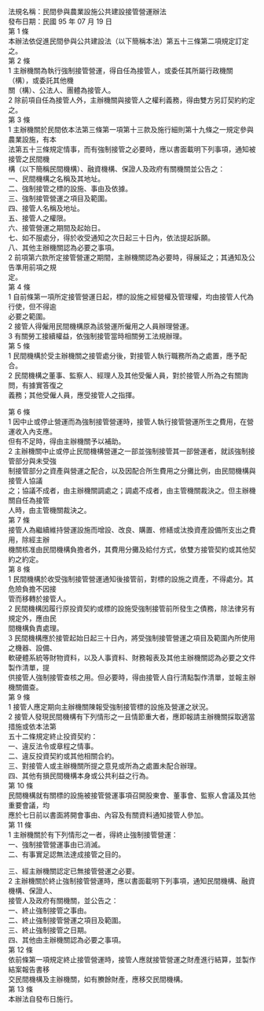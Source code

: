 法規名稱：民間參與農業設施公共建設接管營運辦法  
發布日期：民國 95 年 07 月 19 日  
第 1 條  
本辦法依促進民間參與公共建設法（以下簡稱本法）第五十三條第二項規定訂定之。  
第 2 條  
1 主辦機關為執行強制接管營運，得自任為接管人，或委任其所屬行政機關（構），或委託其他機  
關（構）、公法人、團體為接管人。  
2 除前項自任為接管人外，主辦機關與接管人之權利義務，得由雙方另訂契約約定之。  
第 3 條  
1 主辦機關於民間依本法第三條第一項第十三款及施行細則第十九條之一規定參與農業設施，有本  
法第五十三條規定情事，而有強制接管之必要時，應以書面載明下列事項，通知被接管之民間機  
構（以下簡稱民間機構）、融資機構、保證人及政府有關機關並公告之：  
一、民間機構之名稱及其地址。  
二、強制接管之標的設施、事由及依據。  
三、強制接管營運之項目及範圍。  
四、接管人名稱及地址。  
五、接管人之權限。  
六、接管營運之期間及起始日。  
七、如不服處分，得於收受通知之次日起三十日內，依法提起訴願。  
八、其他主辦機關認為必要之事項。  
2 前項第六款所定接管營運之期間，主辦機關認為必要時，得展延之；其通知及公告準用前項之規  
定。  
第 4 條  
1 自前條第一項所定接管營運日起，標的設施之經營權及管理權，均由接管人代為行使，但不得逾  
必要之範圍。  
2 接管人得僱用民間機構原為該營運所僱用之人員辦理營運。  
3 有關勞工接續權益，依強制接管當時相關勞工法規辦理。  
第 5 條  
1 民間機構於受主辦機關之接管處分後，對接管人執行職務所為之處置，應予配合。  
2 民間機構之董事、監察人、經理人及其他受僱人員，對於接管人所為之有關詢問，有據實答復之  
義務；其他受僱人員，應受接管人之指揮。  


第 6 條  
1 因中止或停止營運而為強制接管營運時，接管人執行接管營運所生之費用，在營運收入內支應。  
但有不足時，得由主辦機關予以補助。  
2 主辦機關中止或停止民間機構營運之一部並強制接管其一部營運者，就該強制接管部分與未受強  
制接管部分之資產與營運之配合，以及因配合所生費用之分攤比例，由民間機構與接管人協議  
之；協議不成者，由主辦機關調處之；調處不成者，由主管機關裁決之。但主辦機關自任為接管  
人時，由主管機關裁決之。  
第 7 條  
接管人為繼續維持營運設施而增設、改良、購置、修繕或汰換資產設備所支出之費用，除經主辦  
機關核准由民間機構負擔者外，其費用分攤及給付方式，依雙方接管契約或其他契約之約定。  
第 8 條  
1 民間機構於收受強制接管營運通知後接管前，對標的設施之資產，不得處分。其危險負擔不因接  
管而移轉於接管人。  
2 民間機構因履行原投資契約或標的設施受強制接管前所發生之債務，除法律另有規定外，應由民  
間機構負責處理。  
3 民間機構應於接管起始日起三十日內，將受強制接管營運之項目及範圍內所使用之機器、設備、  
軟硬體系統等財物資料，以及人事資料、財務報表及其他主辦機關認為必要之文件製作清單，提  
供接管人強制接管查核之用。但必要時，得由接管人自行清點製作清單，並報主辦機關備查。  
第 9 條  
1 接管人應定期向主辦機關陳報受強制接管標的設施及營運之狀況。  
2 接管人發現民間機構有下列情形之一且情節重大者，應即報請主辦機關採取適當措施或依本法第  
五十二條規定終止投資契約：  
一、違反法令或章程之情事。  
二、違反投資契約或其他相關合約。  
三、對接管人或主辦機關所提之意見或所為之處置未配合辦理。  
四、其他有損民間機構本身或公共利益之行為。  
第 10 條  
民間機構就有關標的設施被接管營運事項召開股東會、董事會、監察人會議及其他重要會議，均  
應於七日前以書面將開會事由、內容及有關資料通知接管人參加。  
第 11 條  
1 主辦機關於有下列情形之一者，得終止強制接管營運：  
一、強制接管營運事由已消滅。  
二、有事實足認無法達成接管之目的。  


三、經主辦機關認定已無接管營運之必要。  
2 主辦機關於終止強制接管營運時，應以書面載明下列事項，通知民間機構、融資機構、保證人、  
接管人及政府有關機關，並公告之：  
一、終止強制接管之事由。  
二、終止強制接管營運之項目及範圍。  
三、終止強制接管之日期。  
四、其他由主辦機關認為必要之事項。  
第 12 條  
依前條第一項規定終止接管營運時，接管人應就接管營運之財產進行結算，並製作結案報告書移  
交民間機構及主辦機關，如有賸餘財產，應移交民間機構。  
第 13 條  
本辦法自發布日施行。  


